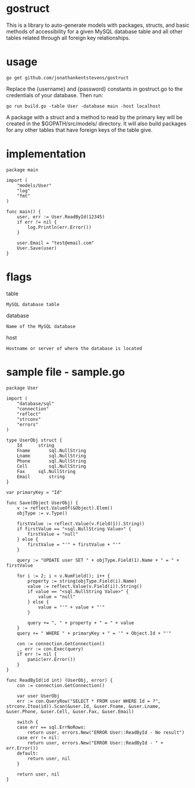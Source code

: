 # gostruct
This is a library to auto-generate models with packages, structs, and basic methods of accessibility for a given MySQL database table and all other tables related through all foreign key relationships. 

# usage

    go get github.com/jonathankentstevens/gostruct

Replace the {username} and {password} constants in gostruct.go to the credentials of your database. Then run:

    go run build.go -table User -database main -host localhost
    
A package with a struct and a method to read by the primary key will be created in the $GOPATH/src/models/ directory. It will also build packages for any other tables that have foreign keys of the table give.


# implementation

    package main

    import (
    	"models/User"
    	"log"
    	"fmt"
    )
    
    func main() {
    	user, err := User.ReadById(12345)
    	if err != nil {
    		log.Println(err.Error())
    	}
    	
    	user.Email = "test@email.com"
    	User.Save(user)
    }

# flags 

table
    
    MySQL database table
    
database
    
    Name of the MySQL database
    
host
    
    Hostname or server of where the database is located

# sample file - sample.go

    package User

    import (
    	"database/sql"
    	"connection"
    	"reflect"
    	"strconv"
    	"errors"
    )
    
    type UserObj struct {
    	Id		string
    	Fname		sql.NullString
    	Lname		sql.NullString
    	Phone		sql.NullString
    	Cell		sql.NullString
    	Fax		sql.NullString
    	Email		string
    }
    
    var primaryKey = "Id"
    
    func Save(Object UserObj) {
    	v := reflect.ValueOf(&Object).Elem()
    	objType := v.Type()
    
    	firstValue := reflect.Value(v.Field(1)).String()
    	if firstValue == "<sql.NullString Value>" {
    		firstValue = "null"
    	} else {
    		firstValue = "'" + firstValue + "'"
    	}
    
    	query := "UPDATE user SET " + objType.Field(1).Name + " = " + firstValue
    
    	for i := 2; i < v.NumField(); i++ {
    		property := string(objType.Field(i).Name)
    		value := reflect.Value(v.Field(i)).String()
    		if value == "<sql.NullString Value>" {
    			value = "null"
    		} else {
    			value = "'" + value + "'"
    		}
    
    		query += ", " + property + " = " + value
    	}
    	query += " WHERE " + primaryKey + " = '" + Object.Id + "'"
    
    	con := connection.GetConnection()
    	_, err := con.Exec(query)
    	if err != nil {
    		panic(err.Error())
    	}
    }
    
    func ReadById(id int) (UserObj, error) {
    	con := connection.GetConnection()
    
    	var user UserObj
    	err := con.QueryRow("SELECT * FROM user WHERE Id = ?", strconv.Itoa(id)).Scan(&user.Id, &user.Fname, &user.Lname, &user.Phone, &user.Cell, &user.Fax, &user.Email)
    
    	switch {
    	case err == sql.ErrNoRows:
    		return user, errors.New("ERROR User::ReadById - No result")
    	case err != nil:
    		return user, errors.New("ERROR User::ReadById - " + err.Error())
    	default:
    		return user, nil
    	}
    
    	return user, nil
    }
